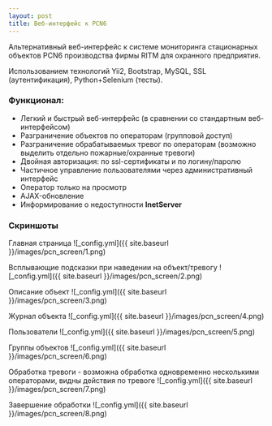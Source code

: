 ```yaml
---
layout: post
title: Веб-интерфейс к PCN6
---
```


Альтернативный веб-интерфейс к системе мониторинга стационарных объектов PCN6 производства фирмы RITM для охранного предприятия.

Использованием технологий Yii2, Bootstrap, MySQL, SSL (аутентификация), Python+Selenium (тесты).

### Функционал:
- Легкий и быстрый веб-интерфейс (в сравнении со стандартным веб-интерфейсом)
- Разграничение объектов по операторам (групповой доступ)
- Разграничение обрабатываемых тревог по операторам (возможно выделить отдельно пожарные/охранные тревоги)
- Двойная авторизация: по ssl-сертификаты и по логину/паролю
- Частичное управление пользователями через административный интерфейс
- Оператор только на просмотр
- AJAX-обновление
- Информирование о недоступности **InetServer**

### Скриншоты
Главная страница
![_config.yml]({{ site.baseurl }}/images/pcn_screen/1.png)

Всплывающие подсказки при наведении на объект/тревогу
![_config.yml]({{ site.baseurl }}/images/pcn_screen/2.png)

Описание объект
![_config.yml]({{ site.baseurl }}/images/pcn_screen/3.png)

Журнал объекта
![_config.yml]({{ site.baseurl }}/images/pcn_screen/4.png)

Пользователи
![_config.yml]({{ site.baseurl }}/images/pcn_screen/5.png)

Группы объектов
![_config.yml]({{ site.baseurl }}/images/pcn_screen/6.png)

Обработка тревоги - возможна обработка одновременно несколькими операторами, видны действия по тревоге
![_config.yml]({{ site.baseurl }}/images/pcn_screen/7.png)

Завершение обработки
![_config.yml]({{ site.baseurl }}/images/pcn_screen/8.png)

